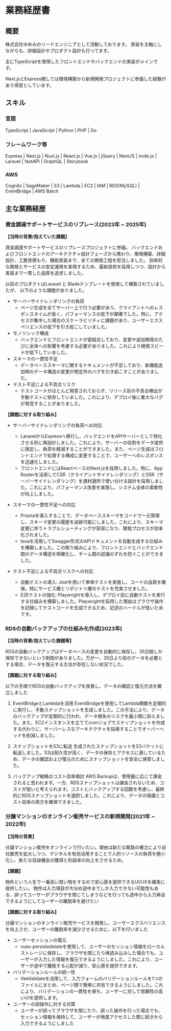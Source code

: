 # 業務経歴書
## 概要
株式会社ゆめみのリードエンジニアとして活動しております。
実装を主軸にしながらも、詳細設計やプロダクト設計も行ってます。

主にTypeScriptを使用したフロントエンドやバックエンドの実装がメインです。

Next.jsとExpress関しては環境構築から新規開発プロジェクトに参画した経験があり得意としています。

## スキル
### 言語
TypeScript | JavaScript | Python | PHP | Go

### フレームワーク等
Express | Next.js | Nuxt.js | React.js | Vue.js | jQuery | NestJS | node.js | Laravel | fastAPI | GraphQL | Storybook

### AWS
Cognito | SageMaker | S3 | Lambda | EC2 | IAM | RDS(MySQL) | EventBridge | AWS Batch

## 主な業務経歴
### 資金調達サポートサービスのリプレース(2023年 ~ 2025年)

**【当時の背景/抱えていた課題】**

資金調達サポートサービスのリプレースプロジェクトに参画。
バックエンドおよびフロントエンドのアーキテクチャ設計フェーズから携わり、環境構築、詳細設計、工数見積もり、機能実装まで、全ての開発工程を担当しました。
効率的な開発とサービスの安定運用を実現するため、最新技術を採用しつつ、設計から実装まで一貫した品質を追求しました。

以前のプロダクトはLaravel と Bladeテンプレートを使用して構築されていましたが、
以下のような課題がありました。

- サーバーサイドレンダリングの負荷
  - ページ生成を全てサーバー上で行う必要があり、クライアントへのレスポンスタイムが長く、パフォーマンスの低下が顕著でした。特に、アクセスが集中した場合のスケーラビリティに課題があり、ユーザーエクスペリエンスの低下を引き起こしていました。
- モノリシック構成
  - バックエンドとフロントエンドが密結合しており、変更や追加開発のたびに全体への影響を考慮する必要がありました。これにより開発スピードが低下していました。
- スキーマの一貫性不足
  - データベーススキーマに関するドキュメントが不足しており、新機能追加時のデータ構造の変更が想定外のバグを引き起こすことがありました。
- テスト不足による不具合リスク
  - テストコードがほとんど用意されておらず、リリース前の不具合検出が手動テストに依存していました。これにより、デプロイ後に重大なバグが発覚することがありました。


**【課題に対する取り組み】**

- サーバーサイドレンダリングの負荷への対応
  - LaravelからExpressへ移行し、バックエンドをAPIサーバーとして特化させる形に再設計しました。これにより、サーバーの役割をデータ提供に限定し、負荷を軽減することができました。また、ページ生成はフロントエンドで処理する構成に変更することで、ユーザーへのレスポンスを迅速化しました。
  - フロントエンドにはReactベースのNext.jsを採用しました。特に、App Routerを活用してCSR（クライアントサイドレンダリング）とSSR（サーバーサイドレンダリング）を適材適所で使い分ける設計を採用しました。これにより、パフォーマンス改善を実現し、システム全体の柔軟性が向上しました。
 
 
- スキーマの一貫性不足への対応
  - Prismaを導入することで、データベーススキーマをコードで一元管理し、スキーマ変更の履歴を追跡可能にしました。これにより、スキーマ変更に伴うトラブルシューティングが容易になり、開発プロセスが効率化されました。
  - tsoaを活用してSwagger形式のAPIドキュメントを自動生成する仕組みを構築しました。この取り組みにより、フロントエンドとバックエンド間のデータ構造を明確化し、チーム間の認識のずれを防ぐことができました。

- テスト不足による不具合リスクへの対応
  - 自動テストの導入: Jestを用いて単体テストを実施し、コードの品質を確保。特にサービス層とリポジトリ層のテストを充実させました。
  - E2Eテストの強化: Playwrightを導入し、デプロイ前に自動テストを実行する仕組みを構築しました。Playwrightを採用した理由はブラウザ操作を記録してテストコードを生成できるため、記述のハードルが低いためです。


### RDSの自動バックアップの仕組み化作成(2023年)

**【当時の背景/抱えていた課題等】**

RDSの自動バックアップはデータベースの変更を自動的に保存し、35日間しか保存できないという制限がありました。万が一、35日より前のデータを必要とする場合、データを復元する方法が存在しない状況でした。

**【課題に対する取り組み】**

以下の手順でRDSの自動バックアップを改善し、データの確認と復元方法を確立しました

1. EventBridgeとLambdaを活用
EventBridgeを使用してLambda関数を定期的に実行し、手動スナップショットを生成しました。この手法により、データのバックアップが定期的に行われ、データ損失のリスクを最小限に抑えました。また、EC2インスタンスを立ててcronジョブでスナップショットを作成する代わりに、サーバーレスなアーキテクチャを採用することでオーバーヘッドを削減しました。

2. スナップショットをS3に転送
生成されたスナップショットをS3バケットに転送しました。S3は耐久性が高く、データの保存とアクセスに適しているため、データの確認および復元のためにスナップショットを安全に保管しました。

3. バックアップ戦略のコスト効率検討
AWS Backupは、使用量に応じて課金されると思われます。一方、RDSスナップショットは課金されないため、コストが低いと考えられます。コストとバックアップする回数を考慮し、最終的にRDSスナップショットを選択しました。これにより、データの保護とコスト効率の両方を確保できました。

### 分譲マンションのオンライン販売サービスの新規開発(2021年 ~ 2022年)
**【当時の背景】**

分譲マンション販売をオンラインで行いたい。理由は新たな販路の確立により自社販売を拡大しつつ、デジタルを有効活用することで人的リソースの負荷を極小化し、新たな収益機会の獲得と利益率の向上をさせるため。

**【課題】**

物件という人生で一番高い買い物をするので安心感を提供できるUI/UXを確実に提供したい。
物件は入力項目が大分め途中までしか入力できない可能性もある、誤ってユーザーがブラウザを閉じてしまうなどを行っても途中から入力再会できるようにしてユーザーの離脱率を避けたい

**【課題に対する取り組み】**

分譲マンションのオンライン販売サービスを開発し、ユーザーエクスペリエンスを向上させ、ユーザーの離脱率を減少させるために、以下を行いました

- ユーザーセッションの復元
  - vuex-persistedstateを使用して、ユーザーのセッション情報をローカルストレージに保存し、ブラウザを閉じたり再読み込みした場合でも、ユーザーが入力した情報を復元できるようにしました。これにより、ユーザーが途中で離脱する心配が減り、安心感を提供できます。
- バリデーションルールの統一性
  - VeeValidateを活用して、入力フォームのバリデーションルールを1つのファイルにまとめ、ページ間で簡単に共有できるようにしました。これにより、バリデーションの一貫性を保ち、ユーザーに対して信頼性の高いUIを提供します。
- ユーザーの誤操作に対する対策
  - ユーザーが誤ってブラウザを閉じたり、誤った操作を行った場合でも、セッション情報を保持して、ユーザーが再度アクセスした際に続きから入力できるようにしました



